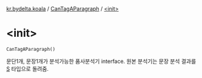 [kr.bydelta.koala](../index.md) / [CanTagAParagraph](index.md) / [&lt;init&gt;](./-init-.md)

# &lt;init&gt;

`CanTagAParagraph()`

문단1개, 문장1개가 분석가능한 품사분석기 interface. 원본 분석기는 문장 분석 결과를 [S](index.md#S) 타입으로 돌려줌.


